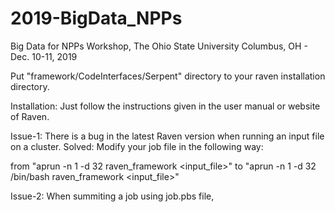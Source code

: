# 2019-BigData_NPPs
Big Data for NPPs Workshop, The Ohio State University Columbus, OH - Dec. 10-11, 2019

Put "framework/CodeInterfaces/Serpent" directory to your raven installation directory. 

Installation: Just follow the instructions given in the user manual or website of Raven. 


Issue-1: There is a bug in the latest Raven version when running an input file on a cluster. 
Solved: Modify your job file in the following way:

from "aprun -n 1 -d 32 raven_framework <input_file>"
to "aprun -n 1 -d 32 /bin/bash raven_framework <input_file>"

Issue-2: When summiting a job using job.pbs file,   



